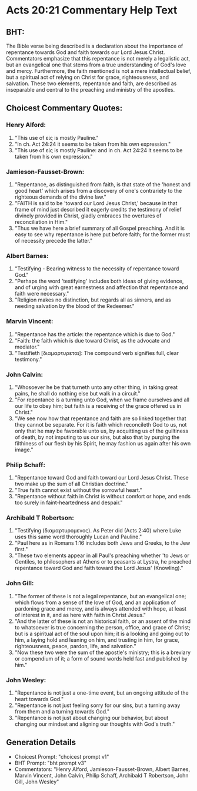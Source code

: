 # Acts 20:21 Commentary Help Text

## BHT:
The Bible verse being described is a declaration about the importance of repentance towards God and faith towards our Lord Jesus Christ. Commentators emphasize that this repentance is not merely a legalistic act, but an evangelical one that stems from a true understanding of God's love and mercy. Furthermore, the faith mentioned is not a mere intellectual belief, but a spiritual act of relying on Christ for grace, righteousness, and salvation. These two elements, repentance and faith, are described as inseparable and central to the preaching and ministry of the apostles.

## Choicest Commentary Quotes:
### Henry Alford:
1. "This use of εἰς is mostly Pauline." 
2. "In ch. Act 24:24 it seems to be taken from his own expression." 
3. "This use of εἰς is mostly Pauline: and in ch. Act 24:24 it seems to be taken from his own expression."

### Jamieson-Fausset-Brown:
1. "Repentance, as distinguished from faith, is that state of the 'honest and good heart' which arises from a discovery of one's contrariety to the righteous demands of the divine law."
2. "FAITH is said to be 'toward our Lord Jesus Christ,' because in that frame of mind just described it eagerly credits the testimony of relief divinely provided in Christ, gladly embraces the overtures of reconciliation in Him."
3. "Thus we have here a brief summary of all Gospel preaching. And it is easy to see why repentance is here put before faith; for the former must of necessity precede the latter."

### Albert Barnes:
1. "Testifying - Bearing witness to the necessity of repentance toward God."
2. "Perhaps the word 'testifying' includes both ideas of giving evidence, and of urging with great earnestness and affection that repentance and faith were necessary."
3. "Religion makes no distinction, but regards all as sinners, and as needing salvation by the blood of the Redeemer."

### Marvin Vincent:
1. "Repentance has the article: the repentance which is due to God."
2. "Faith: the faith which is due toward Christ, as the advocate and mediator."
3. "Testifieth [διαμαρτυρεται]: The compound verb signifies full, clear testimony."

### John Calvin:
1. "Whosoever he be that turneth unto any other thing, in taking great pains, he shall do nothing else but walk in a circuit."
2. "For repentance is a turning unto God, when we frame ourselves and all our life to obey him; but faith is a receiving of the grace offered us in Christ."
3. "We see now how that repentance and faith are so linked together that they cannot be separate. For it is faith which reconcileth God to us, not only that he may be favorable unto us, by acquitting us of the guiltiness of death, by not imputing to us our sins, but also that by purging the filthiness of our flesh by his Spirit, he may fashion us again after his own image."

### Philip Schaff:
1. "Repentance toward God and faith toward our Lord Jesus Christ. These two make up the sum of all Christian doctrine." 
2. "True faith cannot exist without the sorrowful heart." 
3. "Repentance without faith in Christ is without comfort or hope, and ends too surely in faint-heartedness and despair."

### Archibald T Robertson:
1. "Testifying (διαμαρτυρομενος). As Peter did (Acts 2:40) where Luke uses this same word thoroughly Lucan and Pauline."
2. "Paul here as in Romans 1:16 includes both Jews and Greeks, to the Jew first."
3. "These two elements appear in all Paul's preaching whether 'to Jews or Gentiles, to philosophers at Athens or to peasants at Lystra, he preached repentance toward God and faith toward the Lord Jesus' (Knowling)."

### John Gill:
1. "The former of these is not a legal repentance, but an evangelical one; which flows from a sense of the love of God, and an application of pardoning grace and mercy, and is always attended with hope, at least of interest in it, and as here with faith in Christ Jesus."
2. "And the latter of these is not an historical faith, or an assent of the mind to whatsoever is true concerning the person, office, and grace of Christ; but is a spiritual act of the soul upon him; it is a looking and going out to him, a laying hold and leaning on him, and trusting in him, for grace, righteousness, peace, pardon, life, and salvation."
3. "Now these two were the sum of the apostle's ministry; this is a breviary or compendium of it; a form of sound words held fast and published by him."

### John Wesley:
1. "Repentance is not just a one-time event, but an ongoing attitude of the heart towards God."
2. "Repentance is not just feeling sorry for our sins, but a turning away from them and a turning towards God."
3. "Repentance is not just about changing our behavior, but about changing our mindset and aligning our thoughts with God's truth."


## Generation Details
- Choicest Prompt: "choicest prompt v1"
- BHT Prompt: "bht prompt v3"
- Commentators: "Henry Alford, Jamieson-Fausset-Brown, Albert Barnes, Marvin Vincent, John Calvin, Philip Schaff, Archibald T Robertson, John Gill, John Wesley"
